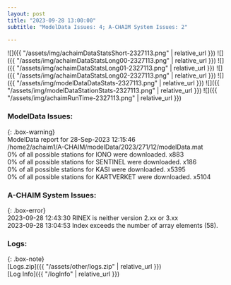 ```yaml
---
layout: post
title: "2023-09-28 13:00:00"
subtitle: "ModelData Issues: 4; A-CHAIM System Issues: 2"

---
```


![]({{ "/assets/img/achaimDataStatsShort-2327113.png" | relative_url }})
![]({{ "/assets/img/achaimDataStatsLong00-2327113.png" | relative_url }})
![]({{ "/assets/img/achaimDataStatsLong01-2327113.png" | relative_url }})
![]({{ "/assets/img/achaimDataStatsLong02-2327113.png" | relative_url }})
![]({{ "/assets/img/modelDataDataStats-2327113.png" | relative_url }})
![]({{ "/assets/img/modelDataStationStats-2327113.png" | relative_url }})
![]({{ "/assets/img/achaimRunTime-2327113.png" | relative_url }})


### ModelData Issues:  
  
{: .box-warning}  
 ModelData report for 28-Sep-2023 12:15:46   
 /home2/achaim1/A-CHAIM/modelData/2023/271/12/modelData.mat   
 0% of all possible stations for IONO were downloaded. x883   
 0% of all possible stations for SENTINEL were downloaded. x186   
 0% of all possible stations for KASI were downloaded. x5395   
 0% of all possible stations for KARTVERKET were downloaded. x5104   
  
### A-CHAIM System Issues:  
  
{: .box-error}  
2023-09-28 12:43:30 RINEX is neither version 2.xx or 3.xx  
2023-09-28 13:04:53 Index exceeds the number of array elements (58).  

### Logs:  
  
{: .box-note}  
[Logs.zip]({{ "/assets/other/logs.zip" | relative_url }})  
[Log Info]({{ "/logInfo" | relative_url }})  
